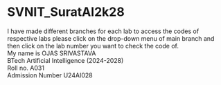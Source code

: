 # SVNIT_SuratAI2k28
I have made different branches for each lab to access the codes of respective labs please click on the drop-down menu of main branch and then click on the lab number you want to check the code of.   </br>
My name is OJAS SRIVASTAVA </br>
BTech Artificial Intelligence (2024-2028) </br>
Roll no. A031 </br>
Admission Number U24AI028 </br>




